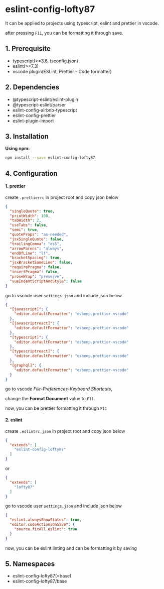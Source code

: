 # eslint-config-lofty87

It can be applied to projects using typescript, eslint and prettier in vscode.

after pressing `F11`, you can be formatting it through save.

## 1. Prerequisite

- typescript(>=3.6, tsconfig.json)
- eslint(>=7.3)
- vscode plugin(ESLint, Prettier - Code formatter)

## 2. Dependencies

- @typescript-eslint/eslint-plugin
- @typescript-eslint/parser
- eslint-config-airbnb-typescript
- eslint-config-prettier
- eslint-plugin-import

## 3. Installation

**Using npm:**

```bash
npm install --save eslint-config-lofty87
```

## 4. Configuration

#### 1. prettier

create `.prettierrc` in project root and copy json below

```json
{
  "singleQuote": true,
  "printWidth": 100,
  "tabWidth": 2,
  "useTabs": false,
  "semi": true,
  "quoteProps": "as-needed",
  "jsxSingleQuote": false,
  "trailingComma": "es5",
  "arrowParens": "always",
  "endOfLine": "lf",
  "bracketSpacing": true,
  "jsxBracketSameLine": false,
  "requirePragma": false,
  "insertPragma": false,
  "proseWrap": "preserve",
  "vueIndentScriptAndStyle": false
}
```

go to vscode user `settings.json` and include json below

```json
{
  "[javascript]": {
    "editor.defaultFormatter": "esbenp.prettier-vscode"
  },
  "[javascriptreact]": {
    "editor.defaultFormatter": "esbenp.prettier-vscode"
  },
  "[typescript]": {
    "editor.defaultFormatter": "esbenp.prettier-vscode"
  },
  "[typescriptreact]": {
    "editor.defaultFormatter": "esbenp.prettier-vscode"
  },
  "[graphql]": {
    "editor.defaultFormatter": "esbenp.prettier-vscode"
  }
}
```

go to vscode *File-Preferences-Keyboard Shortcuts*,

change the **Format Document** value to `F11`.

now, you can be prettier formatting it through `F11`

#### 2. eslint

create `.eslintrc.json` in project root and copy json below

```json
{
  "extends": [
    "eslint-config-lofty87"
  ]
}
```

or

```json
{
  "extends": [
    "lofty87"
  ]
}
```

go to vscode user `settings.json` and include json below

```json
{
  "eslint.alwaysShowStatus": true,
  "editor.codeActionsOnSave": {
    "source.fixAll.eslint": true
  }
}
```

now, you can be eslint linting and can be formatting it by saving

## 5. Namespaces

- eslint-config-lofty87(=base)
- eslint-config-lofty87/base